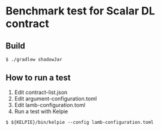 # Benchmark test for Scalar DL contract

## Build

```console
$ ./gradlew shadowJar
```

## How to run a test
1. Edit contract-list.json
2. Edit argument-configuration.toml
3. Edit lamb-configuration.toml
4. Run a test with Kelpie

```console
$ ${KELPIE}/bin/kelpie --config lamb-configuration.toml
```
